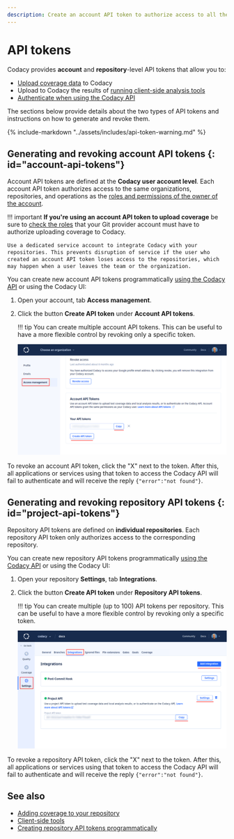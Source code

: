 ```yaml
---
description: Create an account API token to authorize access to all the repositories that you have access to, or a repository API token to authorize access only to a specific repository.
---
```


# API tokens

Codacy provides **account** and **repository**-level API tokens that allow you to:<!--TODO CY-6642 Replace project by repository-->

-   [Upload coverage data](../coverage-reporter/index.md) to Codacy
-   Upload to Codacy the results of [running client-side analysis tools](../repositories-configure/local-analysis/client-side-tools.md)
-   [Authenticate when using the Codacy API](using-the-codacy-api.md#authenticating-requests)

The sections below provide details about the two types of API tokens and instructions on how to generate and revoke them.

{% include-markdown "../assets/includes/api-token-warning.md" %}

## Generating and revoking account API tokens {: id="account-api-tokens"}

Account API tokens are defined at the **Codacy user account level**. Each account API token authorizes access to the same organizations, repositories, and operations as the [roles and permissions of the owner of the account](../organizations/roles-and-permissions-for-organizations.md).

!!! important
    **If you're using an account API token to upload coverage** be sure to [check the roles](../organizations/roles-and-permissions-for-organizations.md) that your Git provider account must have to authorize uploading coverage to Codacy.

    Use a dedicated service account to integrate Codacy with your repositories. This prevents disruption of service if the user who created an account API token loses access to the repositories, which may happen when a user leaves the team or the organization.

You can create new account API tokens programmatically [using the Codacy API](examples/creating-project-api-tokens-programmatically.md) or using the Codacy UI:

1.  Open your account, tab **Access management**.

1.  Click the button **Create API token** under **Account API tokens**.

    !!! tip
        You can create multiple account API tokens. This can be useful to have a more flexible control by revoking only a specific token.

    ![Creating an account API token](images/codacy-api-tokens-account.png)

To revoke an account API token, click the "X" next to the token. After this, all applications or services using that token to access the Codacy API will fail to authenticate and will receive the reply `{"error":"not found"}`.

## Generating and revoking repository API tokens {: id="project-api-tokens"}

<!--TODO CY-6642 Replace project by repository-->

Repository API tokens are defined on **individual repositories**. Each repository API token only authorizes access to the corresponding repository.

You can create new repository API tokens programmatically [using the Codacy API](examples/creating-project-api-tokens-programmatically.md) or using the Codacy UI:

1.  Open your repository **Settings**, tab **Integrations**.

1.  Click the button **Create API token** under **Repository API tokens**.

    !!! tip
        You can create multiple (up to 100) API tokens per repository. This can be useful to have a more flexible control by revoking only a specific token.

    ![Creating a repository API token](images/codacy-api-tokens-project.png)<!--TODO CY-6642 Update screenshot-->

To revoke a repository API token, click the "X" next to the token. After this, all applications or services using that token to access the Codacy API will fail to authenticate and will receive the reply `{"error":"not found"}`.

## See also

-   [Adding coverage to your repository](../coverage-reporter/index.md)
-   [Client-side tools](../repositories-configure/local-analysis/client-side-tools.md)
-   [Creating repository API tokens programmatically](examples/creating-project-api-tokens-programmatically.md)<!--TODO CY-6642 Update page name-->
